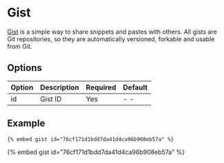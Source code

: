 # Gist

[Gist](https://gist.github.com) is a simple way to share snippets and pastes with others. All gists are Git repositories, so they are automatically versioned, forkable and usable from Git.

## Options

| Option | Description | Required | Default |
| :----- | :---------- | :------- | :------ |
| id     | Gist ID     | Yes      | - -     |

## Example

<!-- embed ignore begin -->

```text
{% embed gist id="76cf171d1bdd7da41d4ca96b908eb57a" %}
```

<!-- embed ignore end -->

{% embed gist id="76cf171d1bdd7da41d4ca96b908eb57a" %}
